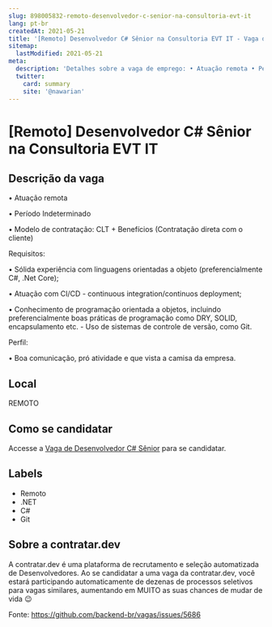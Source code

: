 ```yaml
---
slug: 898005832-remoto-desenvolvedor-c-senior-na-consultoria-evt-it
lang: pt-br
createdAt: 2021-05-21
title: '[Remoto] Desenvolvedor C# Sênior na Consultoria EVT IT - Vaga de Emprego'
sitemap:
  lastModified: 2021-05-21
meta:
  description: 'Detalhes sobre a vaga de emprego: • Atuação remota • Período Indeterminado • Modelo de contratação: CLT + Benefícios (Contratação direta com o cliente)   Requisitos: • Sólida experiência com linguagens orientadas a objeto (preferencialmente C#, .Net Core); • Atuação com CI/CD - continuous integration/continuos deployment; • Conhecimento de programação orientada a objetos, incluindo preferencialmente boas práticas de programação como DRY, SOLID, encapsulamento etc. - Uso de sistemas de controle de versão, como Git.   Perfil: • Boa comunicação, pró atividade e que vista a camisa da empresa.'
  twitter:
    card: summary
    site: '@nawarian'
---
```


# [Remoto] Desenvolvedor C# Sênior na Consultoria EVT IT

## Descrição da vaga 
• Atuação remota

• Período Indeterminado

• Modelo de contratação: CLT + Benefícios (Contratação direta com o cliente)

  

Requisitos:

• Sólida experiência com linguagens orientadas a objeto (preferencialmente C#, .Net Core);

• Atuação com CI/CD - continuous integration/continuos deployment;

• Conhecimento de programação orientada a objetos, incluindo preferencialmente boas práticas de programação como DRY, SOLID, encapsulamento etc. - Uso de sistemas de controle de versão, como Git.

  

Perfil:

• Boa comunicação, pró atividade e que vista a camisa da empresa.
## Local 
REMOTO 
## Como se candidatar 
Accesse a [Vaga de Desenvolvedor C# Sênior](https://vaga.contratar.dev/apply/full/46f218b3-3b98-4365-b144-91c5a2bfd6fe) para se candidatar. 
## Labels 
* Remoto 
* .NET 
* C# 
* Git 
## Sobre a contratar.dev 
A contratar.dev é uma plataforma de recrutamento e seleção automatizada de Desenvolvedores. Ao se candidatar a uma vaga da contratar.dev, você estará participando automaticamente de dezenas de processos seletivos para vagas similares, aumentando em MUITO as suas chances de mudar de vida 😉 


Fonte: https://github.com/backend-br/vagas/issues/5686